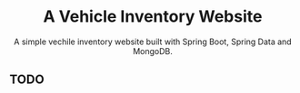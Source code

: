   <h1 align="center">A Vehicle Inventory Website</h1>

  <p align="center">
    A simple vechile inventory website built with Spring Boot, Spring Data and MongoDB.

## TODO
